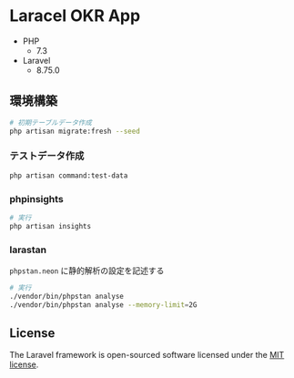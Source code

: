 # Laracel OKR App

- PHP
    - 7.3
- Laravel
    - 8.75.0

## 環境構築

```sh
# 初期テーブルデータ作成
php artisan migrate:fresh --seed
```

### テストデータ作成

```sh
php artisan command:test-data
```

### phpinsights

```sh
# 実行
php artisan insights
```

### larastan

`phpstan.neon` に静的解析の設定を記述する

```sh
# 実行
./vendor/bin/phpstan analyse
./vendor/bin/phpstan analyse --memory-limit=2G
```

## License

The Laravel framework is open-sourced software licensed under the [MIT license](https://opensource.org/licenses/MIT).
